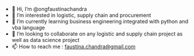 - 👋 Hi, I’m @ongfaustinachandra
- 👀 I’m interested in logistic, supply chain and procurement
- 🌱 I’m currently learning business engineering integrated with python and vba language
- 💞️ I’m looking to collaborate on any logistic and supply chain project as well as data science project
- 📫 How to reach me : faustina.chandra@gmail.com

<!---
ongfaustinachandra/ongfaustinachandra is a ✨ special ✨ repository because its `README.md` (this file) appears on your GitHub profile.
You can click the Preview link to take a look at your changes.
--->
